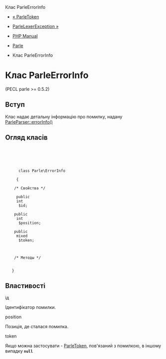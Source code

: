 Клас ParleErrorInfo

-   [« ParleToken](class.parle-token.html)
    
-   [ParleLexerException »](class.parle-lexerexception.html)
    
-   [PHP Manual](index.html)
    
-   [Parle](book.parle.html)
    
-   Клас ParleErrorInfo
    

# Клас ParleErrorInfo

(PECL parle >= 0.5.2)

## Вступ

Клас надає детальну інформацію про помилку, надану [ParleParser::errorInfo()](parle-parser.errorinfo.html)

## Огляд класів

```synopsis



    
     
      class Parle\ErrorInfo
     
     {

    /* Свойства */
    
     public
     int
      $id;

    public
     int
      $position;

    public
     mixed
      $token;



    /* Методы */
    
    
   }
```

## Властивості

ід

Ідентифікатор помилки.

position

Позиція, де сталася помилка.

token

Якщо можна застосувати - [ParleToken](class.parle-token.html), пов'язаний з помилкою, в іншому випадку **`null`**
